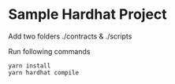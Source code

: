 # Sample Hardhat Project

Add two folders ./contracts & ./scripts

Run following commands

```
yarn install
yarn hardhat compile

```

